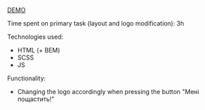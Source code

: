 [DEMO](https://voronevska.github.io/google_oddity/)

Time spent on primary task (layout and logo modification): 3h

Technologies used:
- HTML (+ BEM)
- SCSS
- JS

Functionality:
- Changing the logo accordingly when pressing the button "Мені пощастить!"
